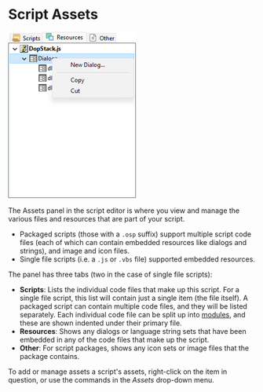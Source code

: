 # Script Assets

![](/Manual/images/media/13/scripteditor_assets.png)

 The Assets panel in the script editor is where you view and manage the various files and resources that are part of your script.

- Packaged scripts (those with a `.osp` suffix) support multiple script code files (each of which can contain embedded resources like dialogs and strings), and image and icon files.
- Single file scripts (i.e. a `.js` or `.vbs` file) supported embedded resources.

The panel has three tabs (two in the case of single file scripts):

- **Scripts**: Lists the individual code files that make up this script. For a single file script, this list will contain just a single item (the file itself). A packaged script can contain multiple code files, and they will be listed separately. Each individual code file can be split up into [modules](../script_add-ins/modules.md), and these are shown indented under their primary file.
- **Resources**: Shows any dialogs or language string sets that have been embedded in any of the code files that make up the script.
- **Other**: For script packages, shows any icon sets or image files that the package contains.

To add or manage assets a script's assets, right-click on the item in question, or use the commands in the *Assets* drop-down menu.
